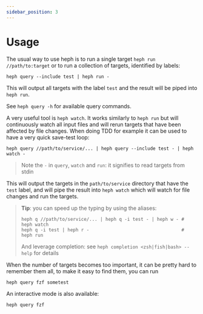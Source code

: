 ```yaml
---
sidebar_position: 3
---
```

# Usage

The usual way to use heph is to run a single target `heph run //path/to:target` or to run a collection of targets, identified by labels:

```shell
heph query --include test | heph run -
```

This will output all targets with the label `test` and the result will be piped into `heph run`.

See `heph query -h` for available query commands.

A very useful tool is `heph watch`. It works similarly to `heph run` but will continuously watch all input files and will rerun targets that have been affected by file changes. When doing TDD for example it can be used to have a very quick save-test loop:

```shell
heph query //path/to/service/... | heph query --include test - | heph watch -
```

> Note the `-` in `query`, `watch` and `run`: it signifies to read targets from stdin

This will output the targets in the `path/to/service` directory that have the `test` label, and will pipe the result into `heph watch` which will watch for file changes and run the targets. 

> **Tip**: you can speed up the typing by using the aliases: 
> ```shell
> heph q //path/to/service/... | heph q -i test - | heph w - # heph watch
> heph q -i test | heph r -                                  # heph run
> ```
> And leverage completion: see `heph completion <zsh|fish|bash> --help` for details

When the number of targets becomes too important, it can be pretty hard to remember them all, to make it easy to find them, you can run

    heph query fzf sometest

An interactive mode is also available:

    heph query fzf
